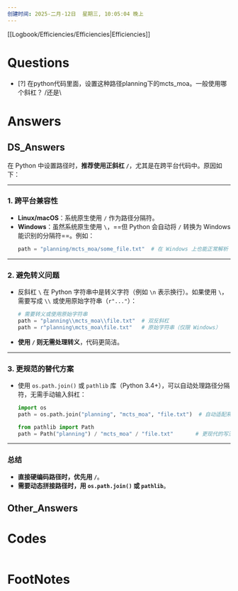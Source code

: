 ```yaml
---
创建时间: 2025-二月-12日  星期三, 10:05:04 晚上
---
```

[[Logbook/Efficiencies/Efficiencies|Efficiencies]]

# Questions

- [?] 在python代码里面，设置这种路径planning下的mcts_moa。一般使用哪个斜杠？ /还是\


# Answers

## DS_Answers
在 Python 中设置路径时，**推荐使用正斜杠 `/`**，尤其是在跨平台代码中。原因如下：

---

### 1. **跨平台兼容性**
   - **Linux/macOS**：系统原生使用 `/` 作为路径分隔符。
   - **Windows**：虽然系统原生使用 `\`，==但 Python 会自动将 `/` 转换为 Windows 能识别的分隔符==。例如：
     ```python
     path = "planning/mcts_moa/some_file.txt"  # 在 Windows 上也能正常解析
     ```

---

### 2. **避免转义问题**
   - 反斜杠 `\` 在 Python 字符串中是转义字符（例如 `\n` 表示换行）。如果使用 `\`，需要写成 `\\` 或使用原始字符串（`r"..."`）：
     ```python
     # 需要转义或使用原始字符串
     path = "planning\\mcts_moa\\file.txt"  # 双反斜杠
     path = r"planning\mcts_moa\file.txt"   # 原始字符串（仅限 Windows）
     ```
   - **使用 `/` 则无需处理转义**，代码更简洁。

---

### 3. **更规范的替代方案**
   - 使用 `os.path.join()` 或 `pathlib` 库（Python 3.4+），可以自动处理路径分隔符，无需手动输入斜杠：
     ```python
     import os
     path = os.path.join("planning", "mcts_moa", "file.txt")  # 自动适配系统
     ```

     ```python
     from pathlib import Path
     path = Path("planning") / "mcts_moa" / "file.txt"       # 更现代的写法
     ```

---

### 总结
- **直接硬编码路径时，优先用 `/`**。
- **需要动态拼接路径时，用 `os.path.join()` 或 `pathlib`**。

## Other_Answers


# Codes

```python

```



# FootNotes